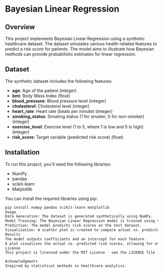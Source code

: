 # Bayesian Linear Regression

## Overview
This project implements Bayesian Linear Regression using a synthetic healthcare dataset. The dataset simulates various health-related features to predict a risk score for patients. The model aims to illustrate how Bayesian methods can provide probabilistic estimates for linear regression.

## Dataset
The synthetic dataset includes the following features:
- **age**: Age of the patient (integer)
- **bmi**: Body Mass Index (float)
- **blood_pressure**: Blood pressure level (integer)
- **cholesterol**: Cholesterol level (integer)
- **heart_rate**: Heart rate (beats per minute) (integer)
- **smoking_status**: Smoking status (1 for smoker, 0 for non-smoker) (integer)
- **exercise_level**: Exercise level (1 to 5, where 1 is low and 5 is high) (integer)
- **risk_score**: Target variable (predicted risk score) (float)

## Installation
To run this project, you'll need the following libraries:
- NumPy
- pandas
- scikit-learn
- Matplotlib

You can install the required libraries using pip:
```bash
pip install numpy pandas scikit-learn matplotlib
Usage
Data Generation: The dataset is generated synthetically using NumPy.
Model Training: The Bayesian Linear Regression model is trained using the BayesianRidge class from scikit-learn.
Prediction: The model predicts risk scores on the test dataset.
Visualization: A scatter plot is created to compare actual vs. predicted risk scores.
Results
The model outputs coefficients and an intercept for each feature.
A plot visualizes the actual vs. predicted risk scores, allowing for evaluation of model performance.
License
This project is licensed under the MIT License - see the LICENSE file for details.

Acknowledgments
Inspired by statistical methods in healthcare analytics.





